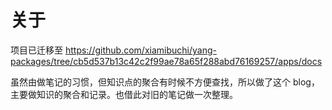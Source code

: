 # 关于

项目已迁移至 https://github.com/xiamibuchi/yang-packages/tree/cb5d537b13c42c2f99ae78a65f288abd76169257/apps/docs

虽然由做笔记的习惯，但知识点的聚合有时候不方便查找，所以做了这个 blog，主要做知识的聚合和记录。也借此对旧的笔记做一次整理。
